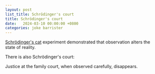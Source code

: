 ```yaml
---
layout: post
list_title: Schrödinger's court
title: Schrödinger's court
date:   2024-03-10 00:00:00 +0800
categories: joke barrister
---
```


[Schrödinger's cat](https://en.wikipedia.org/wiki/Schrödinger%27s_cat)
experiment demonstrated that observation alters the state of reality.

There is also Schrödinger's court:

Justice at the family court, when observed carefully, disappears.
